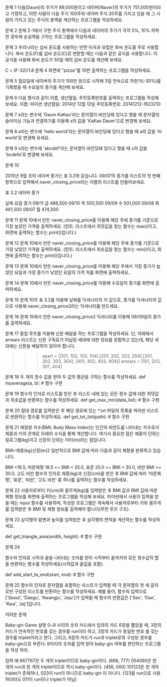 문제 1 다음(Daum)의 주가가 89,000원이고 네이버(Naver)의 주가가 751,000원이라고 가정하고,
 어떤 사람이 다음 주식 100주와 네이버 주식 20주를 가지고 있을 때 그 사람이 가지고 있는
 주식의 총액을 계산하는 프로그램을 작성하세요.

문제 2 문제 2-1에서 구한 주식 총액에서 다음과 네이버의 주가가 각각 5%, 10% 하락한 경우에 
손실액을 구하는 프로그램을 작성하세요.

문제 3 우리나라는 섭씨 온도를 사용하는 반면 미국과 유럽은 화씨 온도를 주로 사용합니다. 
화씨 온도(F)를 섭씨 온도(C)로 변환할 때는 다음과 같은 공식을 사용합니다. 
이 공식을 사용해 화씨 온도가 50일 때의 섭씨 온도를 계산해 보세요.

C = (F-32)/1.8
문제 4 화면에 "pizza"를 10번 출력하는 프로그램을 작성하세요.

문제 5 월요일에 네이버의 주가가 100만 원으로 시작해 3일 연속으로 하한가(-30%)를 기록했을 때 
수요일의 종가를 계산해 보세요.

문제 6 다음 형식과 같이 이름, 생년월일, 주민등록번호를 출력하는 프로그램을 작성해 보세요. 
이름: 파이썬 생년월일: 2014년 12월 12일 주민등록번호: 20141212-1623210

문제 7 s라는 변수에 'Daum KaKao'라는 문자열이 바인딩돼 있다고 했을 때 문자열의 슬라이싱 기능과
 연결하기를 이용해 s의 값을 'KaKao Daum'으로 변경해 보세요.

문제 8 a라는 변수에 'hello world'라는 문자열이 바인딩돼 있다고 했을 때 a의 값을 'hi world'로 
변경해 보세요.

문제 9 x라는 변수에 'abcdef'라는 문자열이 바인딩돼 있다고 했을 때 x의 값을 'bcdefa'로 변경해 
보세요.

문제 10

2015년 9월 초의 네이버 종가는 표 3.2와 같습니다. 09/07의 종가를 리스트의 첫 번째 항목으로
 입력해서 naver_closing_price라는 이름의 리스트를 만들어보세요.

표 3.2 네이버 종가

날짜	요일	종가
09/11	금	488,500
09/10	목	500,500
09/09	수	501,000
09/08	화	461,500
09/07	월	474,500

문제 11
문제 10에서 만든 naver_closing_price를 이용해 해당 주에 종가를 기준으로 가장 높았던 가격을 
출력하세요. (힌트: 리스트에서 최댓값을 찾는 함수는 max()이고, 화면에 출력하는 함수는 print()입니다.)

문제 12
문제 10에서 만든 naver_closing_price를 이용해 해당 주에 종가를 기준으로 가장 낮았던 가격을 
출력하세요. (힌트: 리스트에서 최솟값을 찾는 함수는 min()이고, 화면에 출력하는 함수는 print()입니다.)

문제 13
문제 10에서 만든 naver_closing_price를 이용해 해당 주에서 가장 종가가 높았던 요일과 가장 종가가 
낮았던 요일의 가격 차를 화면에 출력하세요..

문제 14
문제 10에서 만든 naver_closing_price를 이용해 수요일의 종가를 화면에 출력하세요.

문제 15
문제 10의 표 3.2를 이용해 날짜를 딕셔너리의 키 값으로, 종가를 딕셔너리의 값으로 사용해 
naver_closing_price2라는 딕셔너리를 만드세요.

문제 16
문제 15에서 만든 naver_closing_price2 딕셔너리를 이용해 09/09일의 종가를 출력하세요.

문제 17
중첩 루프를 이용해 신문 배달을 하는 프로그램을 작성하세요. 단, 아래에서 arrears 리스트는 
신문 구독료가 미납된 세대에 대한 정보를 포함하고 있는데, 
해당 세대에는 신문을 배달하지 않아야 합니다.
>>> apart = [[101, 102, 103, 104],[201, 202, 203, 204],[301, 302, 303, 304], [401, 402, 403, 404]]
>>> arrears = [101, 203, 301, 404]

문제 18
두 개의 정수 값을 받아 두 값의 평균을 구하는 함수를 작성하세요.
def myaverage(a, b):
    # 함수 구현

문제 19
함수의 인자로 리스트를 받은 후 리스트 내에 있는 모든 정수 값에 대한 최댓값과 최솟값을 
반환하는 함수를 작성하세요.
def get_max_min(data_list):
    # 함수 구현


문제 20
절대 경로를 입력받은 후 해당 경로에 있는 *.txt 파일의 목록을 파이썬 리스트로 반환하는
 함수를 작성하세요.
def get_txt_list(path):
    # 함수 구현

문제 21
체질량 지수(BMI; Body Mass Index)는 인간의 비만도를 나타내는 지수로서 체중과 키의 관계로
 아래의 수식을 통해 계산합니다. 여기서 중요한 점은 체중의 단위는 킬로그램(kg)이고 신장의 단위는
 미터(m)라는 점입니다.

BMI=체중(kg)신장(m)2
일반적으로 BMI 값에 따라 다음과 같이 체형을 분류하고 있습니다.

BMI <18.5, 마른체형
18.5 <= BMI < 25.0, 표준
25.0 <= BMI < 30.0, 비만
BMI >= 30.0, 고도 비만
함수의 인자로 체중(kg)과 신장(cm)을 받은 후 BMI 값에 따라 ‘마른체형’, ‘표준’, ‘비만’, ‘고도 비만’ 
중 하나를 출력하는 함수를 작성하세요.

문제 22
사용자로부터 키(cm)와 몸무게(kg)를 입력받은 후 BMI 값과 BMI 값에 따른 체형 정보를 화면에 
출력하는 프로그램을 작성해 보세요. 파이썬에서 사용자 입력을 받을 때는 input 함수를 사용하며,
 작성된 프로그램은 계속해서 사용자로부터 키와 몸무게를 입력받은 후 BMI 및 체형 정보를 출력해야
 합니다(무한 루프 구조).

문제 23
삼각형의 밑변과 높이를 입력받은 후 삼각형의 면적을 계산하는 함수를 작성하세요.

def get_triangle_area(width, height):
    # 함수 구현

문제 24

함수의 인자로 시작과 끝을 나타내는 숫자를 받아 시작부터 끝까지의 모든 정수값의 합을 반환하는
 함수를 작성하세요(시작값과 끝값을 포함).

def add_start_to_end(start, end):
    # 함수 구현

문제 25
함수의 인자로 문자열을 포함하는 리스트가 입력될 때 각 문자열의 첫 세 글자로만 구성된 리스트를
 반환하는 함수를 작성하세요. 예를 들어, 함수의 입력으로 ['Seoul', 'Daegu', 'Kwangju', 'Jeju']가
 입력될 때 함수의 반환값은 ['Seo', 'Dae', 'Kwa', 'Jej']입니다.


어려운 문제

Baby-gin Game
설명
0~9 사이의 숫자 카드에서 임의의 카드 6장을 뽑았을 때, 3장의 카드가
연속적인 번호를 갖는 경우를 run이라 하고, 3장의 카드가 동일한 번호
를 갖는 경우를 triplet이라고 한다.
그리고, 6장의 카드가 run과 triplet로맊 구성된 경우를 baby-gin으로
부른다.
6자리의 숫자를 입력 받아 baby-gin 여부를 판단하는 프로그램을 작성
하라.

입력 예
667767은 두 개의 triplet이므로 baby-gin이다. (666, 777)
054060은 한 개의 run과 한 개의 triplet이므로 역시 baby-gin이다.
(456, 000)
101123은 한 개의 triplet가 존재하나, 023이 run이 아니므로 baby-gin
이 아니다.
(123을 run으로 사용하더라도 011이 run이나 triplet가 아님)








